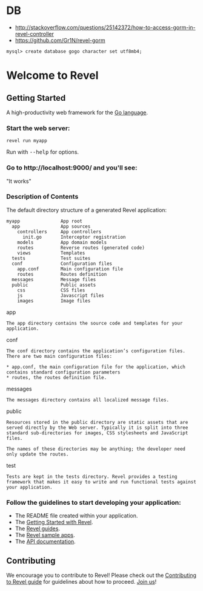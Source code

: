 # DB

* http://stackoverflow.com/questions/25142372/how-to-access-gorm-in-revel-controller
* https://github.com/Gr1N/revel-gorm

```
mysql> create database gogo character set utf8mb4;
```


# Welcome to Revel

## Getting Started

A high-productivity web framework for the [Go language](http://www.golang.org/).

### Start the web server:

    revel run myapp

   Run with <tt>--help</tt> for options.

### Go to http://localhost:9000/ and you'll see:

"It works"

### Description of Contents

The default directory structure of a generated Revel application:

    myapp               App root
      app               App sources
        controllers     App controllers
          init.go       Interceptor registration
        models          App domain models
        routes          Reverse routes (generated code)
        views           Templates
      tests             Test suites
      conf              Configuration files
        app.conf        Main configuration file
        routes          Routes definition
      messages          Message files
      public            Public assets
        css             CSS files
        js              Javascript files
        images          Image files

app

    The app directory contains the source code and templates for your application.

conf

    The conf directory contains the application’s configuration files. There are two main configuration files:

    * app.conf, the main configuration file for the application, which contains standard configuration parameters
    * routes, the routes definition file.


messages

    The messages directory contains all localized message files.

public

    Resources stored in the public directory are static assets that are served directly by the Web server. Typically it is split into three standard sub-directories for images, CSS stylesheets and JavaScript files.

    The names of these directories may be anything; the developer need only update the routes.

test

    Tests are kept in the tests directory. Revel provides a testing framework that makes it easy to write and run functional tests against your application.

### Follow the guidelines to start developing your application:

* The README file created within your application.
* The [Getting Started with Revel](http://revel.github.io/tutorial/index.html).
* The [Revel guides](http://revel.github.io/manual/index.html).
* The [Revel sample apps](http://revel.github.io/samples/index.html).
* The [API documentation](http://revel.github.io/docs/godoc/index.html).

## Contributing
We encourage you to contribute to Revel! Please check out the [Contributing to Revel
guide](https://github.com/revel/revel/blob/master/CONTRIBUTING.md) for guidelines about how
to proceed. [Join us](https://groups.google.com/forum/#!forum/revel-framework)!
